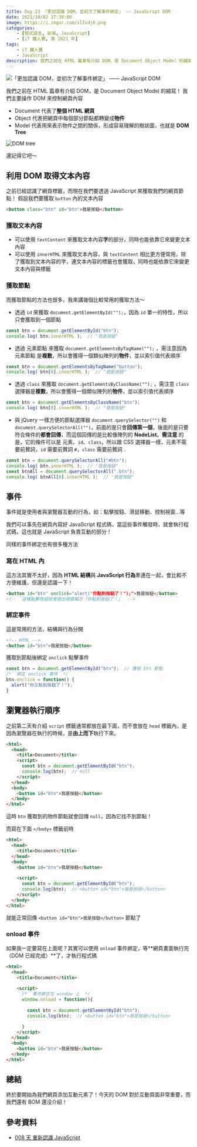 ```yaml
---
title: Day.23 「更加認識 DOM，並初次了解事件綁定」 —— JavaScript DOM
date: 2021/10/02 17:30:00
image: https://i.imgur.com/slZvdj6.png
categories:
    - [程式語言, 前端, JavaScript]
    - [iT 鐵人賽, 第 2021 年]
tags: 
    - iT 鐵人賽
    - JavaScript
description: 我們之前在 HTML 篇章有介紹 DOM，是 Document Object Model 的縮寫！我們主要操作 DOM 來控制網頁內容～
---
```


![「更加認識 DOM，並初次了解事件綁定」 —— JavaScript DOM](https://i.imgur.com/slZvdj6.png)

我們之前在 HTML 篇章有介紹 DOM，是 Document Object Model 的縮寫！
我們主要操作 DOM 來控制網頁內容

- Document 代表了**整個 HTML 網頁**
- Object 代表把網頁中每個部分節點都轉變成**物件**
- Model 代表用來表示物件之間的關係，形成容易理解的樹狀圖，也就是 **DOM Tree**

![DOM tree](https://i.imgur.com/zWx3NJn.png)

還記得它吧～

## 利用 DOM 取得文本內容

之前已經認識了網頁標籤，而現在我們要透過 JavaScript 來獲取我們的網頁節點！
假設我們要獲取 `button` 內的文本內容

```html
<button class="btn" id="btn">我是按鈕</button>
```

### 獲取文本內容

- 可以使用 `textContent` 來獲取文本內容**字**的部分，同時也能依靠它來變更文本內容
- 可以使用 `innerHTML` 來獲取文本內容，與 `textContent` 相比更方便常用，除了獲取到文本內容的字，連文本內容的標籤也會獲取，同時也能依靠它來變更文本內容與標籤

### 獲取節點

而獲取節點的方法也很多，我來講幾個比較常用的獲取方法～

- 透過 `id` 來獲取 `document.getElementById("");`，因為 `id` 單一的特性，所以只會獲取到一個節點

```javascript
const btn = document.getElementById("btn");
console.log( btn.innerHTML );  // "我是按鈕"
```

- 透過 元素節點 來獲取 `document.getElementsByTagName("");` ，需注意因為 元素節點 是**複數**，所以會獲得一個類似陣列的**物件**，並以索引值代表順序

```javascript
const btn = document.getElementsByTagName("button");
console.log( btn[0].innerHTML );  // "我是按鈕"
```

- 透過 `class` 來獲取 `document.getElementsByClassName("");` ，需注意 `class` 選擇器是**複數**，所以會獲得一個類似陣列的**物件**，並以索引值代表順序

```javascript
const btn = document.getElementsByClassName("btn");
console.log( btn[0].innerHTML );  // "我是按鈕"
```

- 與 jQuery 一樣方便的節點選擇器 `document.querySelector("")` 和 ``document.querySelectorAll("")``，前面的是只會**回傳第一個**，後面的是只要符合條件的**都會回傳**，而這個回傳的是比較像陣列的 **NodeList**。**需注意** 的是，它的條件可以是 元素、`id`、`class`，所以跟 CSS 選擇器一樣，元素不需要前贅詞，`id` 需要前贅詞 `#`，`class` 需要前贅詞 `.`

```javascript
const btn = document.querySelectorAll("#btn");
console.log( btn.innerHTML );  // "我是按鈕"
const btnAll = document.querySelectorAll(".btn");
console.log( btnAll[0].innerHTML );  // "我是按鈕"
```

## 事件

事件就是使用者與瀏覽器互動的行為，如：點擊按鈕、滑鼠移動、控制視窗...等

我們可以事先在網頁內寫好 JavaScript 程式碼，當這些事件觸發時，就會執行程式碼，這也就是 JavaScript 負責互動的部分！

同樣的事件綁定也有很多種方法

### 寫在 HTML 內

這方法其實不太好，因為 **HTML 結構**與 **JavaScript 行為**牽連在一起，會比較不方便維護，但還是認識一下！

```html
<button id="btn" onclick="alert("你點到按鈕了！");">我是按鈕</button>
<!--  這樣點擊按鈕就會跳出視窗顯示「你點到按鈕了！」  -->
```

### 綁定事件

這是常用的方法，結構與行為分開

```html
<!-- HTML -->
<button id="btn">我是按鈕</button>
```

獲取到節點後綁定 `onclick` 點擊事件

```javascript
const btn = document.getElementById("btn");  // 獲取 btn 節點
/*  綁定 onclick 事件  */
btn.onclick = function() {
  alert("你又點到按鈕了！");
}
```

## 瀏覽器執行順序

之前第二天有介紹 `script` 標籤通常都放在最下面，而不會放在 `head` 標籤內，是因為瀏覽器在執行的時候，是**由上而下**執行下來。

```html
<html>
  <head>
    <title>Document</title>
    <script>
      const btn = document.getElementById("btn");
      console.log(btn);  // null
    </script>
  </head>
  <body>
    <button id="btn">我是按鈕</button>
  </body>
</html>
```

這時 `btn` 獲取到的物件節點就會回傳 `null`，因為它找不到節點！

而寫在下面 `</body>` 標籤前時

```html
<html>
  <head>
    <title>Document</title>
  </head>
  <body>
    <button id="btn">我是按鈕</button>
    
    <script>
      const btn = document.getElementById("btn");
      console.log(btn);  // <button id="btn">我是按鈕</button>
    </script>
  </body>
</html>
```

就能正常回傳 `<button id="btn">我是按鈕</button>` 節點了

### onload 事件

如果我一定要寫在上面呢？其實可以使用 `onload` 事件綁定，等**網頁畫面執行完（DOM 已經完成）**了，才執行程式碼

```html
<html>
  <head>
    <title>Document</title>
    
    <script>
      /*  事件綁定在 window 上  */
      window.onload = function(){
      
        const btn = document.getElementById("btn");
        console.log(btn);  // <button id="btn">我是按鈕</button>
        
      }
    </script>
  </head>
  <body>
    <button id="btn">我是按鈕</button>
  </body>
</html>
```

## 總結

終於要開始為我們網頁添加互動元素了！今天的 DOM 對於互動頁面非常重要，而我們還有 BOM 還沒介紹！

## 參考資料

- [008 天 重新認識 JavaScript](https://www.tenlong.com.tw/products/9789864344130)
